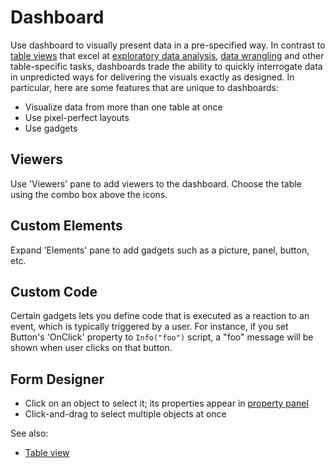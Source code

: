<!-- TITLE: Dashboard -->
<!-- SUBTITLE: -->

# Dashboard

Use dashboard to visually present data in a pre-specified way. In contrast to 
[table views](table-view.md) that excel at 
[exploratory data analysis](../explore/exploratory-data-analysis.md), 
[data wrangling](../transform/data-wrangling.md) and other table-specific tasks,
dashboards trade the ability to quickly interrogate data in unpredicted ways for 
delivering the visuals exactly as designed. In particular, here are some features
that are unique to dashboards:

* Visualize data from more than one table at once
* Use pixel-perfect layouts
* Use gadgets     

## Viewers

Use 'Viewers' pane to add viewers to the dashboard. Choose the table using the
combo box above the icons. 

## Custom Elements

Expand 'Elements' pane to add gadgets such as a picture, panel, button, etc.

## Custom Code

Certain gadgets lets you define code that is executed as a reaction
to an event, which is typically triggered by a user. For instance, if you set  
Button's 'OnClick' property to `Info("foo")` script, a "foo" message will be
shown when user clicks on that button.     

## Form Designer

* Click on an object to select it; its properties appear in [property panel](../overview/navigation.md#properties)
* Click-and-drag to select multiple objects at once 

See also:

  * [Table view](table-view.md)
